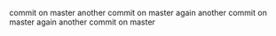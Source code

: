 commit on master
another commit on master
again another commit on master
again another commit on master
